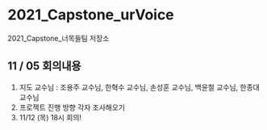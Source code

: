 # 2021_Capstone_urVoice
2021_Capstone_너목들팀 저장소

## 11 / 05 회의내용
  1. 지도 교수님 : 조용주 교수님, 한혁수 교수님, 손성훈 교수님, 백윤철 교수님, 한종대 교수님
  2. 프로젝트 진행 방향 각자 조사해오기
  3. 11/12 (목) 18시 회의!
